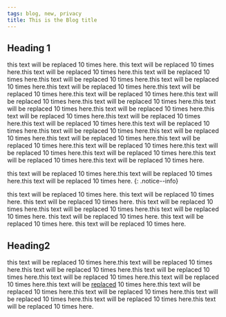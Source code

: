 ```yaml
---
tags: blog, new, privacy
title: This is the Blog title
---
```


## Heading 1

this text will be replaced 10 times here. this text will be replaced 10 times here.this text will be replaced 10 times here.this text will be replaced 10 times here.this text will be replaced 10 times here.this text will be replaced 10 times here.this text will be replaced 10 times here.this text will be replaced 10 times here.this text will be replaced 10 times here.this text will be replaced 10 times here.this text will be replaced 10 times here.this text will be replaced 10 times here.this text will be replaced 10 times here.this text will be replaced 10 times here.this text will be replaced 10 times here.this text will be replaced 10 times here.this text will be replaced 10 times here.this text will be replaced 10 times here.this text will be replaced 10 times here.this text will be replaced 10 times here.this text will be replaced 10 times here.this text will be replaced 10 times here.this text will be replaced 10 times here.this text will be replaced 10 times here.this text will be replaced 10 times here.this text will be replaced 10 times here.

this text will be replaced 10 times here.this text will be replaced 10 times here.this text will be replaced 10 times here.
{: .notice--info}

this text will be replaced 10 times here. this text will be replaced 10 times here. this text will be replaced 10 times here. this text will be replaced 10 times here.this text will be replaced 10 times here.this text will be replaced 10 times here. this text will be replaced 10 times here.
this text will be replaced 10 times here. this text will be replaced 10 times here. 

## Heading2
this text will be replaced 10 times here.this text will be replaced 10 times here.this text will be replaced 10 times here.this text will be replaced 10 times here.this text will be replaced 10 times here.this text will be replaced 10 times here.this text will be [replaced](#) 10 times here.this text will be replaced 10 times here.this text will be replaced 10 times here.this text will be replaced 10 times here.this text will be replaced 10 times here.this text will be replaced 10 times here.

